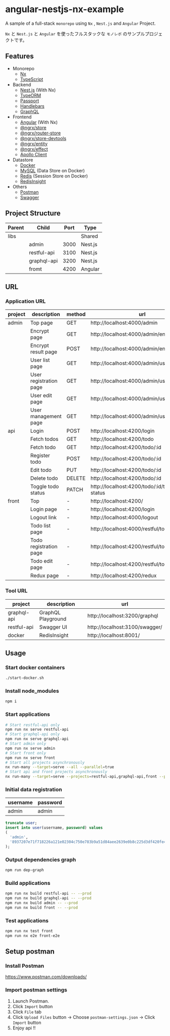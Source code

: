 # angular-nestjs-nx-example

A sample of a full-stack `monorepo` using `Nx` , `Nest.js` and `Angular` Project.

`Nx` と `Nest.js` と `Angular` を使ったフルスタックな `モノレポ` のサンプルプロジェクトです。

## Features

* Monorepo
    * [Nx](https://nx.dev/angular)
    * [TypeScript](https://www.typescriptlang.org/)
* Backend
    * [Nest.js](https://nestjs.com/) (With Nx)
    * [TypeORM](https://typeorm.io/)
    * [Passport](http://www.passportjs.org/)
    * [Handlebars](https://handlebarsjs.com/)
    * [GraphQL](https://graphql.org/)
* Frontend
    * [Angular](https://angular.io/) (With Nx)
    * [@ngrx/store](https://ngrx.io/guide/store)
    * [@ngrx/router-store](https://ngrx.io/guide/router-store)
    * [@ngrx/store-devtools](https://ngrx.io/guide/store-devtools)
    * [@ngrx/entity](https://ngrx.io/guide/entity)
    * [@ngrx/effect](https://ngrx.io/guide/effects)
    * [Apollo Client](https://www.apollographql.com/client/)
* Datastore
    * [Docker](https://www.docker.com/)
    * [MySQL](https://www.mysql.com/) (Data Store on Docker)
    * [Redis](https://redis.io/) (Session Store on Docker)
    * [RedisInsight](https://redislabs.com/redisinsight/)
* Others
    * [Postman](https://www.postman.com/)
    * [Swagger](https://swagger.io/)

## Project Structure

| Parent | Child       | Port | Type
|--------|-------------|------|--------------
| libs   |             |      | Shared 
|        | admin       | 3000 | Nest.js 
|        | restful-api | 3100 | Nest.js 
|        | graphql-api | 3200 | Nest.js 
|        | fromt       | 4200 | Angular 

## URL

### Application URL

| project | description            | method | url
|---------|------------------------|--------|----------------------------------------
| admin   | Top page               | GET    | http://localhost:4000/admin
|         | Encrypt page           | GET    | http://localhost:4000/admin/encrypt
|         | Encrypt result page    | POST   | http://localhost:4000/admin/encrypt
|         | User list page         | GET    | http://localhost:4000/admin/user
|         | User registration page | GET    | http://localhost:4000/admin/user/register
|         | User edit page         | GET    | http://localhost:4000/admin/user/edit/:id
|         | User management page   | GET    | http://localhost:4000/admin/user/delete/:id
| api     | Login                  | POST   | http://localhost:4200/login
|         | Fetch todos            | GET    | http://localhost:4200/todo
|         | Fetch todo             | GET    | http://localhost:4200/todo/:id
|         | Register todo          | POST   | http://localhost:4200/todo/:id
|         | Edit todo              | PUT    | http://localhost:4200/todo/:id
|         | Delete todo            | DELETE | http://localhost:4200/todo/:id
|         | Toggle todo status     | PATCH  | http://localhost:4200/todo/:id/toggle-status
| front   | Top                    | -      | http://localhost:4200/
|         | Login page             | -      | http://localhost:4200/login
|         | Logout link            | -      | http://localhost:4000/logout
|         | Todo list page         | -      | http://localhost:4000/restful/todo
|         | Todo registration page | -      | http://localhost:4200/restful/todo/register
|         | Todo edit page         | -      | http://localhost:4200/restful/todo/edit/:id
|         | Redux page             | -      | http://localhost:4200/redux

### Tool URL

 project     | description        | url
-------------|--------------------|-------------------------------
 graphql-api | GraphQL Playground | http://localhost:3200/graphql
 restful-api | Swagger UI         | http://localhost:3100/swagger/
 docker      | RedisInsight       | http://localhost:8001/

## Usage

### Start docker containers

```sh
./start-docker.sh
```

### Install node_modules

```sh
npm i
```

### Start applications

```sh
# Start restful-api only
npm run nx serve restful-api
# Start graphql-api only
npm run nx serve graphql-api
# Start admin only
npm run nx serve admin
# Start front only
npm run nx serve front
# Start all projects asynchronously
nx run-many --target=serve --all --parallel=true
# Start api and front projects asynchronously
nx run-many --target=serve --projects=restful-api,graphql-api,front --parallel=true
```

### Initial data registration

 username | password
----------|----------
 admin    | admin

```sql
truncate user;
insert into user(username, password) values
(
  'admin',
  '8937207e71f718226a121e02304c750e783b9a51d84aee2639e0b8c225d3df420fe421b4b4a416db7c01de53466691eee975d849afc10f2471dfd447016a81a8'
);
```

### Output dependencies graph

```sh
npm run dep-graph
```

### Build applications

```sh
npm run nx build restful-api -- --prod
npm run nx build graphql-api -- --prod
npm run nx build admin -- --prod
npm run nx build front -- --prod
```

### Test applications

```sh
npm run nx test front
npm run nx e2e front-e2e
```

## Setup postman

### Install Postman

https://www.postman.com/downloads/

### Import postman settings

1. Launch Postman.
1. Click `Import` button
1. Click `File` tab
1. Click `Upload Files` button -> Choose `postman-settings.json` -> Click `Import` button
1. Enjoy api !!
